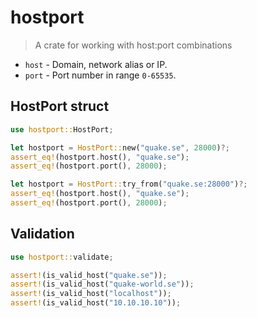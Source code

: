 # hostport

> A crate for working with host:port combinations

* `host` - Domain, network alias or IP.
* `port` - Port number in range `0-65535`.

## HostPort struct

```rust
use hostport::HostPort;

let hostport = HostPort::new("quake.se", 28000)?;
assert_eq!(hostport.host(), "quake.se");
assert_eq!(hostport.port(), 28000);

let hostport = HostPort::try_from("quake.se:28000")?;
assert_eq!(hostport.host(), "quake.se");
assert_eq!(hostport.port(), 28000);
```

## Validation

```rust
use hostport::validate;

assert!(is_valid_host("quake.se"));
assert!(is_valid_host("quake-world.se"));
assert!(is_valid_host("localhost"));
assert!(is_valid_host("10.10.10.10"));
```
